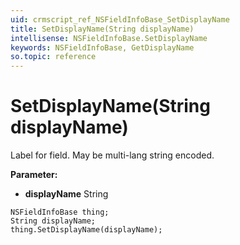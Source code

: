 ```yaml
---
uid: crmscript_ref_NSFieldInfoBase_SetDisplayName
title: SetDisplayName(String displayName)
intellisense: NSFieldInfoBase.SetDisplayName
keywords: NSFieldInfoBase, GetDisplayName
so.topic: reference
---
```


# SetDisplayName(String displayName)

Label for field. May be multi-lang string encoded.

**Parameter:** 
 - **displayName** String

```crmscript
NSFieldInfoBase thing;
String displayName;
thing.SetDisplayName(displayName);
```

